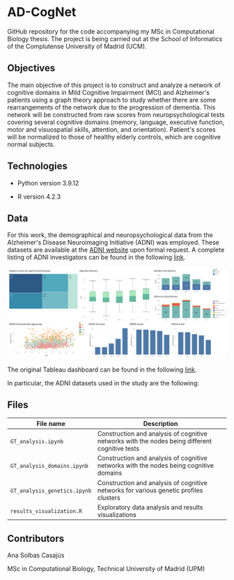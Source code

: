 # AD-CogNet

GitHub repository for the code accompanying my MSc in Computational Biology thesis. The project is being carried out at the School of Informatics of the Complutense University of Madrid (UCM). 

## Objectives

The main objective of this project is to construct and analyze a network of cognitive domains in Mild Cognitive Impairment (MCI) and Alzheimer's patients using a graph theory approach to study whether there are some rearrangements of the network due to the progression of dementia. This network will be constructed from raw scores from neuropsychological tests covering several cognitive domains (memory, language, executive function, motor and visuospatial skills, attention, and orientation). Patient's scores will be normalized to those of healthy elderly controls, which are cognitive normal subjects. 

## Technologies

- Python version 3.9.12

- R version 4.2.3

## Data 

For this work, the demographical and neuropsychological data from the Alzheimer's Disease Neuroimaging Initiative (ADNI) was employed. These datasets are available at the [ADNI website](https://adni.loni.usc.edu/) upon formal request. A complete listing of ADNI investigators can be found in the following [link](http://adni.loni.usc.edu/wp-content/uploads/how_to_apply/ADNI_Acknowledgement_List.pdf).

![plot](./Figures/EDA_Dashboard.png)

The original Tableau dashboard can be found in the following [link](https://public.tableau.com/views/AD-CogNet/Dashboard1?:language=es-ES&publish=yes&:display_count=n&:origin=viz_share_link). 

In particular, the ADNI datasets used in the study are the following:



## Files

| File name | Description |
| --- | --- |
| `GT_analysis.ipynb` | Construction and analysis of cognitive networks with the nodes being different cognitive tests |
| `GT_analysis_domains.ipynb` | Construction and analysis of cognitive networks with the nodes being cognitive domains |
| `GT_analysis_genetics.ipynb` | Construction and analysis of cognitive networks for various genetic profiles clusters |
| `results_visualization.R` | Exploratory data analysis and results visualizations |

## Contributors

Ana Solbas Casajús

MSc in Computational Biology, Technical University of Madrid (UPM)
